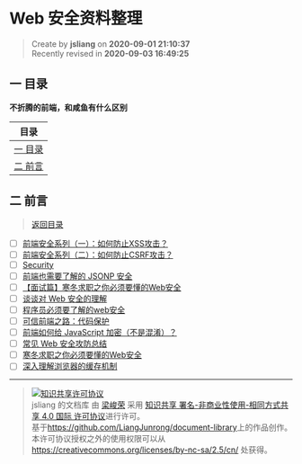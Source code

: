 Web 安全资料整理
===

> Create by **jsliang** on **2020-09-01 21:10:37**  
> Recently revised in **2020-09-03 16:49:25**

## <a name="chapter-one" id="chapter-one"></a>一 目录

**不折腾的前端，和咸鱼有什么区别**

| 目录 |
| --- |
| [一 目录](#chapter-one) |
| <a name="catalog-chapter-two" id="catalog-chapter-two"></a>[二 前言](#chapter-two) |

## <a name="chapter-two" id="chapter-two"></a>二 前言

> [返回目录](#chapter-one)

* [ ] [前端安全系列（一）：如何防止XSS攻击？](https://tech.meituan.com/2018/09/27/fe-security.html)
* [ ] [前端安全系列（二）：如何防止CSRF攻击？](https://tech.meituan.com/2018/10/11/fe-security-csrf.html)
* [ ] [Security](https://almanac.httparchive.org/en/2019/security)
* [ ] [前端也需要了解的 JSONP 安全](https://juejin.im/post/5b75b497e51d45666276251d)
* [ ] [【面试篇】寒冬求职之你必须要懂的Web安全](https://juejin.im/post/5cd6ad7a51882568d3670a8e)
* [ ] [谈谈对 Web 安全的理解](https://zhuanlan.zhihu.com/p/25486768?group_id=820705780520079360)
* [ ] [程序员必须要了解的web安全](https://juejin.im/post/5b4e0c936fb9a04fcf59cb79)
* [ ] [可信前端之路：代码保护](https://www.freebuf.com/articles/web/102269.html)
* [ ] [前端如何给 JavaScript 加密（不是混淆）？](https://www.zhihu.com/question/47047191)
* [ ] [常见 Web 安全攻防总结](https://zoumiaojiang.com/article/common-web-security/)
* [ ] [寒冬求职之你必须要懂的Web安全](https://juejin.im/post/5cd6ad7a51882568d3670a8e)
* [ ] [深入理解浏览器的缓存机制](https://www.jianshu.com/p/54cc04190252)

---

> <a rel="license" href="http://creativecommons.org/licenses/by-nc-sa/4.0/"><img alt="知识共享许可协议" style="border-width:0" src="https://i.creativecommons.org/l/by-nc-sa/4.0/88x31.png" /></a><br /><span xmlns:dct="http://purl.org/dc/terms/" property="dct:title">jsliang 的文档库</span> 由 <a xmlns:cc="http://creativecommons.org/ns#" href="https://github.com/LiangJunrong/document-library" property="cc:attributionName" rel="cc:attributionURL">梁峻荣</a> 采用 <a rel="license" href="http://creativecommons.org/licenses/by-nc-sa/4.0/">知识共享 署名-非商业性使用-相同方式共享 4.0 国际 许可协议</a>进行许可。<br />基于<a xmlns:dct="http://purl.org/dc/terms/" href="https://github.com/LiangJunrong/document-library" rel="dct:source">https://github.com/LiangJunrong/document-library</a>上的作品创作。<br />本许可协议授权之外的使用权限可以从 <a xmlns:cc="http://creativecommons.org/ns#" href="https://creativecommons.org/licenses/by-nc-sa/2.5/cn/" rel="cc:morePermissions">https://creativecommons.org/licenses/by-nc-sa/2.5/cn/</a> 处获得。